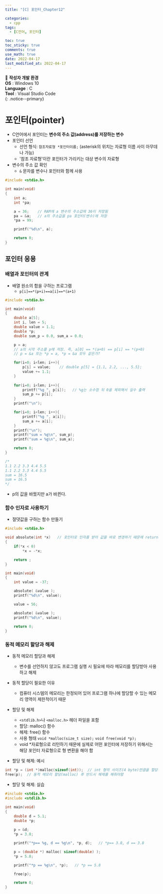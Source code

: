 ```yaml
---
title: "[C] 포인터_Chapter12"

categories:
  - cpp
tags:
  - [C언어, 포인터]

toc: true
toc_sticky: true
comments: true
use_math: true
date: 2022-04-17
last_modified_at: 2022-04-17
---
```


📌 **작성자 개발 환경** <br>
**OS** : Windows 10 <br>
**Language** : C<br>
**Tool** : Visual Studio Code<br>
{: .notice--primary}

# 포인터(pointer)

- C언어에서 포인터는 **변수의 주소 값(address)를 저장하는 변수**
- 포인터 선언
    - 선언 형식: `참조자료형 *포인터이름;` (asterisk의 위치는 자료형 이름 사이 아무데나 가능)
    - '참조 자료형'이란 포인터가 가리키는 대상 변수의 자료형
- 변수의 주소 값 확인
    - `&` 문자를 변수나 포인터와 함께 사용

```c
#include <stdio.h>

int main(void)
{
    int a;
    int *pa;

    a = 36;    // RAM에 a 변수의 주소값에 36이 저장됨
    pa = &a;   // a의 주소값을 pa 포인터(변수)에 저장
    *pa = 99;  

    printf("%d\n", a);

    return 0;
}
```

## 포인터 응용

### 배열과 포인터의 관계

- 배열 원소의 합을 구하는 프로그램
    - `p[i]==*(p+i)==a[i]==*(a+1)`

```c
#include <stdio.h>

int main(void)
{
    double a[5];
    int i, len = 5;
    double value = 1.1;
    double *p;
    double sum_p = 0.0, sum_a = 0.0;

    p = a;   
    // a의 시작 주소를 p에 저장. 즉, a[0] == *(a+0) == p[i] == *(p+0)
    // p = &a 또는 *p = a, *p = &a 모두 같은가?

    for(i=0; i<len; i++){
        p[i] = value;    // double p[5] = {1.1, 2.2, ..., 5.5};
        value += 1.1;
    }
    
    for(i=0; i<len; i++){
        printf("%g ", p[i]);   // %g는 소수점 뒤 0을 제외해서 실수 출력
        sum_p += p[i];
    }
    printf("\n");

    for(i=0; i<len; i++){
        printf("%g ", a[i]);   
        sum_a += a[i];
    }
    printf("\n");
    printf("sum = %g\n", sum_p);
    printf("sum = %g\n", sum_a);

    return 0;
}

/*
1.1 2.2 3.3 4.4 5.5 
1.1 2.2 3.3 4.4 5.5
sum = 16.5
sum = 16.5
*/
```

- p의 값을 바꿨지만 a가 바뀐다.



### 함수 인자로 사용하기

- 절댓값을 구하는 함수 만들기

```c
#include <stdio.h>

void absolute(int *x)   // 포인터로 인자를 받아 값을 바로 변경하기 때문에 return을 활용할 필요없으므로 void
{
    if(*x < 0)
        *x = -*x;

    return ;
}

int main(void)
{
    int value = -37;

    absolute( &value );
    printf("%d\n", value);

    value = 56;

    absolute( &value );
    printf("%d\n", value);
    
    return 0;
}
```


### 동적 메모리 할당과 해제

- 동적 메모리 할당과 해제
    - 변수를 선언하지 않고도 프로그램 실행 시 필요에 따라 메모리를 할당받아 사용하고 해제

- 동적 할당이 필요한 이유
    - 컴퓨터 시스템의 메모리는 한정되어 있어 프로그램 하나에 할당할 수 있는 메모리 영역이 제한적이기 때문

- 할당 및 해제
    - `<stdlib.h>`나 `<malloc.h>` 헤더 파일을 포함
    - 할당: malloc() 함수
    - 해제: free() 함수
    - 사용 형태
        `void *malloc(size_t size);`
        `void free(void *p);`
    - void *자료형으로 리턴하기 때문에 실제로 어떤 포인터에 저장하기 위해서는 해당 포인터 자료형으로 형 변환을 해야 함

- 할당 및 해제: 예시

```c
int *p = (int *)malloc(sizeof(int));  // int 형의 사이즈(4 byte)만큼을 할당하고 int pointer로 명시적 형 변환
free(p);  // 동적 메모리 할당(malloc) 후 반드시 해제를 해줘야함
```

- 할당 및 해제: 실습

```c
#include <stdio.h>
#include <stdlib.h>

int main(void)
{
    double d = 5.1;
    double *p;
    
    p = &d;
    *p = 3.8;

    printf("*p== %g, d == %g\n", *p, d);   // *p== 3.8, d == 3.8

    p = (double *) malloc( sizeof(double) );
    *p = 5.8;

    printf("*p == %g\n", *p);   // *p == 5.8

    free(p);

    return 0;
}
```